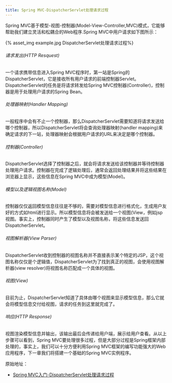 ```yaml
---
title: Spring MVC-DispatcherServlet处理请求过程
---
```


Spring MVC基于模型-视图-控制器(Model-View-Controller,MVC)模式，它能够帮助我们建立灵活和松耦合的Web程序.Spring MVC中用户请求如下图所示：

{% asset_img example.jpg DispatcherServlet处理请求过程%}


###### 请求发出(HTTP Resquest)
一个请求携带信息进入Spring MVC程序时，第一站是Spring的DispatcherServlet，它是接收所有用户请求的前端控制器Servlet。DispatcherServlet的任务是将请求转发给Spring MVC控制器(Controller)，控制器是用于处理用户请求的Spring Bean。

###### 处理器映射(Handler Mapping)
一般程序中会有不止一个控制器，那么DispatcherServlet需要知道将请求发送给哪个控制器，所以DispatcherServlet将会查询处理器映射(handler mapping)来确定请求的下一站，处理器映射会根据用户请求的URL来决定是哪个控制器。

###### 控制器(Controller)
DispatcherServlet选择了控制器之后，就会将请求发送给该控制器并等待控制器处理用户请求。控制器在完成了逻辑处理后，通常会返回处理结果并将这些结果在浏览器上显示，这些信息在Spring MVC中成为模型(Model)。

###### 模型以及逻辑视图名称(Model)
控制器仅仅返回模型信息往往是不够的，需要对模型信息进行格式化，生成用户友好的方式如html进行显示。所以模型信息将会被发送给一个视图(View，例如jsp视图。事实上，控制器同时产生了模型以及视图名称，将这些信息发送回DispatcherServlet。

###### 视图解析器(View Parser)
DispatcherServlet收到控制器的视图名称并不直接表示某个特定的JSP，这个视图名称仅仅是个逻辑值，DispatcherServlet为了找到真正的视图，会使用视图解析器(view resolver)将视图名称匹配成一个具体的视图。

###### 视图(View)
目前为止，DispatcherServlet知道了具体由哪个视图来显示模型信息，那么它就会将模型信息交付给视图，请求的任务到这里就完成了。

###### 响应(HTTP Response)
视图渲染模型信息并输出，该输出最后会传递给用户端，展示给用户查看。从以上步骤可以看到，Spring MVC要处理很多过程，但是大部分过程是Spring框架内部处理的，事实上，我们可以十分方便利用Spring MVC框架的编写功能强大的Web应用程序，下一章我们将搭建一个基础的Spring MVC实例程序。

原始地址：

* [Spring MVC入门-DispatcherServlet处理请求过程]

[Spring MVC入门-DispatcherServlet处理请求过程]:http://wiki.jikexueyuan.com/project/spring/mvc-framework/spring-mvc-form-handling-example.html
